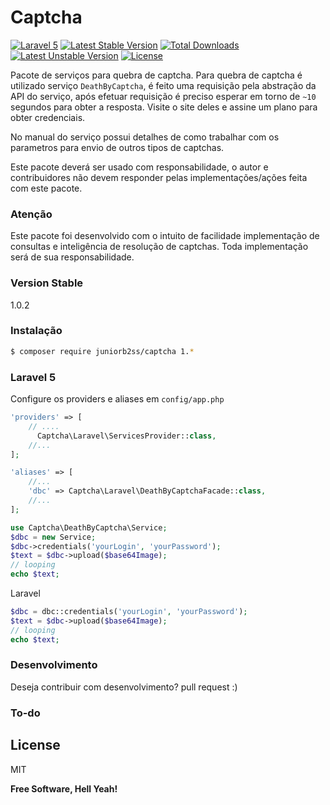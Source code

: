 # Captcha
[![Laravel 5](https://img.shields.io/badge/Laravel-5-green.svg)](https://laravel.com)
[![Latest Stable Version](https://poser.pugx.org/juniorb2ss/captcha/v/stable)](https://packagist.org/packages/juniorb2ss/captcha)
[![Total Downloads](https://poser.pugx.org/juniorb2ss/captcha/downloads)](https://packagist.org/packages/juniorb2ss/captcha)
[![Latest Unstable Version](https://poser.pugx.org/juniorb2ss/captcha/v/unstable)](https://packagist.org/packages/juniorb2ss/captcha)
[![License](https://poser.pugx.org/juniorb2ss/captcha/license)](https://packagist.org/packages/juniorb2ss/captcha)

Pacote de serviços para quebra de captcha. Para quebra de captcha é utilizado serviço `DeathByCaptcha`, é feito uma requisição pela abstração da API do serviço, após efetuar requisição é preciso esperar em torno de `~10` segundos para obter a resposta. Visite o site deles e assine um plano para obter credenciais.

No manual do serviço possui detalhes de como trabalhar com os parametros para envio de outros tipos de captchas.

Este pacote deverá ser usado com responsabilidade, o autor e contribuidores não devem responder pelas implementações/ações feita com este pacote.

### Atenção

Este pacote foi desenvolvido com o intuito de facilidade implementação de consultas e inteligência de resolução de captchas.
Toda implementação será de sua responsabilidade.

### Version Stable
1.0.2

### Instalação

```sh
$ composer require juniorb2ss/captcha 1.*
```
### Laravel 5
Configure os providers e aliases em `config/app.php`
```php
'providers' => [
    // ....
      Captcha\Laravel\ServicesProvider::class,
    //...
];

'aliases' => [
    //...
    'dbc' => Captcha\Laravel\DeathByCaptchaFacade::class,
    //...
];
```
```php
use Captcha\DeathByCaptcha\Service;
$dbc = new Service;
$dbc->credentials('yourLogin', 'yourPassword');
$text = $dbc->upload($base64Image);
// looping
echo $text;
```
Laravel
```php
$dbc = dbc::credentials('yourLogin', 'yourPassword');
$text = $dbc->upload($base64Image);
// looping
echo $text;
```

### Desenvolvimento
Deseja contribuir com desenvolvimento? pull request :)

### To-do

License
----
MIT

**Free Software, Hell Yeah!**

[//]: # (These are reference links used in the body of this note and get stripped out when the markdown processor does its job. There is no need to format nicely because it shouldn't be seen. Thanks SO - http://stackoverflow.com/questions/4823468/store-comments-in-markdown-syntax)

